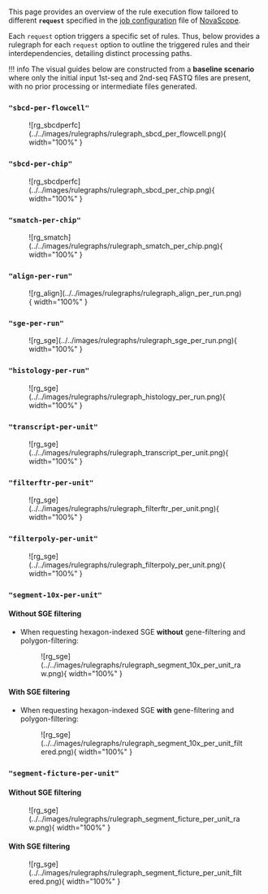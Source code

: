 This page provides an overview of the rule execution flow tailored to different **`request`** specified in the [job configuration](../../basic_usage/job_config.md) file of [NovaScope](https://seqscope.github.io/NovaScope/). 

Each `request` option triggers a specific set of rules. Thus, below provides a rulegraph for each `request` option to outline the triggered rules and their interdependencies, detailing distinct processing paths.

!!! info
    The visual guides below are constructed from a **baseline scenario** where only the initial input 1st-seq and 2nd-seq FASTQ files are present, with no prior processing or intermediate files generated.

### `"sbcd-per-flowcell"`

<figure markdown="span">
![rg_sbcdperfc](../../images/rulegraphs/rulegraph_sbcd_per_flowcell.png){ width="100%" }
</figure>

### `"sbcd-per-chip"`

<figure markdown="span">
![rg_sbcdperfc](../../images/rulegraphs/rulegraph_sbcd_per_chip.png){ width="100%" }
</figure>

### `"smatch-per-chip"`

<figure markdown="span">
![rg_smatch](../../images/rulegraphs/rulegraph_smatch_per_chip.png){ width="100%" }
</figure>

### `"align-per-run"`

<figure markdown="span">
![rg_align](../../images/rulegraphs/rulegraph_align_per_run.png){ width="100%" }
</figure>

### `"sge-per-run"`

<figure markdown="span">
![rg_sge](../../images/rulegraphs/rulegraph_sge_per_run.png){ width="100%" }
</figure>

### `"histology-per-run"`

<figure markdown="span">
![rg_sge](../../images/rulegraphs/rulegraph_histology_per_run.png){ width="100%" }
</figure>

### `"transcript-per-unit"`

<figure markdown="span">
![rg_sge](../../images/rulegraphs/rulegraph_transcript_per_unit.png){ width="100%" }
</figure>

### `"filterftr-per-unit"`

<figure markdown="span">
![rg_sge](../../images/rulegraphs/rulegraph_filterftr_per_unit.png){ width="100%" }
</figure>

### `"filterpoly-per-unit"`

<figure markdown="span">
![rg_sge](../../images/rulegraphs/rulegraph_filterpoly_per_unit.png){ width="100%" }
</figure>

### `"segment-10x-per-unit"`
#### Without SGE filtering
* When requesting hexagon-indexed SGE **without** gene-filtering and polygon-filtering:
    <figure markdown="span">
    ![rg_sge](../../images/rulegraphs/rulegraph_segment_10x_per_unit_raw.png){ width="100%" }
    </figure>

#### With SGE filtering
* When requesting hexagon-indexed SGE **with** gene-filtering and polygon-filtering:
    <figure markdown="span">
    ![rg_sge](../../images/rulegraphs/rulegraph_segment_10x_per_unit_filtered.png){ width="100%" }
    </figure>


### `"segment-ficture-per-unit"`
#### Without SGE filtering
<figure markdown="span">
![rg_sge](../../images/rulegraphs/rulegraph_segment_ficture_per_unit_raw.png){ width="100%" }
</figure>

#### With SGE filtering
<figure markdown="span">
![rg_sge](../../images/rulegraphs/rulegraph_segment_ficture_per_unit_filtered.png){ width="100%" }
</figure>
